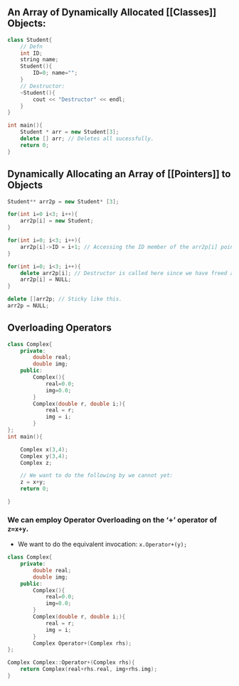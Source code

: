 ## An Array of Dynamically Allocated [[Classes]] Objects:
```cpp
class Student{
	// Defn
	int ID;
	string name;
	Student(){
		ID=0; name="";
	}
	// Destructor:
	~Student(){
		cout << "Destructor" << endl;
	}
}

int main(){
	Student * arr = new Student[3];
	delete [] arr; // Deletes all sucessfully. 
	return 0;
}
```

## Dynamically Allocating an Array of [[Pointers]] to Objects

```cpp
Student** arr2p = new Student* [3];

for(int i=0 i<3; i++){
	arr2p[i] = new Student;
}

for(int i=0; i<3; i++){
	arr2p[i]->ID = i+1; // Accessing the ID member of the arr2p[i] pointer which points to a Student Object
}

for(int i=0; i<3; i++){
	delete arr2p[i]; // Destructor is called here since we have freed an object.
	arr2p[i] = NULL;
}

delete []arr2p; // Sticky like this.
arr2p = NULL;
```

## Overloading Operators

```cpp
class Complex{
	private:
		double real;
		double img;
	public:
		Complex(){
			real=0.0; 
			img=0.0;
		}
		Complex(double r, double i;){
			real = r;
			img = i;
		}
};
int main(){

	Complex x(3,4);
	Complex y(3,4);
	Complex z;

	// We want to do the following by we cannot yet:
	z = x+y;
	return 0;

}
```

### We can employ Operator Overloading on the ‘+’ operator of `z=x+y`.

- We want to do the equivalent invocation: `x.Operator+(y);`

```cpp
class Complex{
	private:
		double real;
		double img;
	public:
		Complex(){
			real=0.0; 
			img=0.0;
		}
		Complex(double r, double i;){
			real = r;
			img = i;
		}
		Complex Operator+(Complex rhs);
};

Complex Complex::Operator+(Complex rhs){
	return Complex(real+rhs.real, img+rhs.img);
}

```
